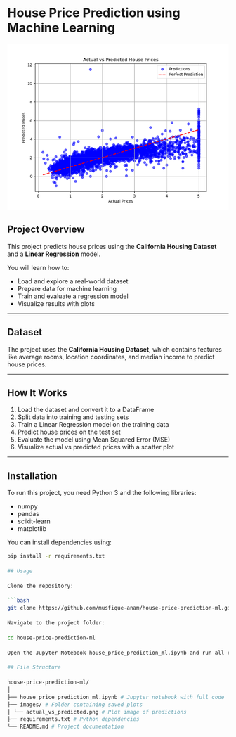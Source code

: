 # House Price Prediction using Machine Learning

![Actual vs Predicted Prices](images/actual_vs_predicted.png)

## Project Overview

This project predicts house prices using the **California Housing Dataset** and a **Linear Regression** model.

You will learn how to:

- Load and explore a real-world dataset
- Prepare data for machine learning
- Train and evaluate a regression model
- Visualize results with plots

---

## Dataset

The project uses the **California Housing Dataset**, which contains features like average rooms, location coordinates, and median income to predict house prices.

---

## How It Works

1. Load the dataset and convert it to a DataFrame  
2. Split data into training and testing sets  
3. Train a Linear Regression model on the training data  
4. Predict house prices on the test set  
5. Evaluate the model using Mean Squared Error (MSE)  
6. Visualize actual vs predicted prices with a scatter plot  

---

## Installation

To run this project, you need Python 3 and the following libraries:

- numpy  
- pandas  
- scikit-learn  
- matplotlib  

You can install dependencies using:

```bash
pip install -r requirements.txt

## Usage

Clone the repository:

```bash
git clone https://github.com/musfique-anam/house-price-prediction-ml.git

Navigate to the project folder:

cd house-price-prediction-ml

Open the Jupyter Notebook house_price_prediction_ml.ipynb and run all cells.

## File Structure

house-price-prediction-ml/
│
├── house_price_prediction_ml.ipynb # Jupyter notebook with full code
├── images/ # Folder containing saved plots
│ └── actual_vs_predicted.png # Plot image of predictions
├── requirements.txt # Python dependencies
└── README.md # Project documentation